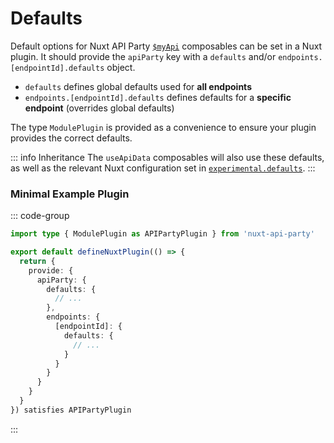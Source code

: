 # Defaults

Default options for Nuxt API Party [`$myApi`](/api/dollarfetch-like) composables can be set in a Nuxt plugin. It should provide the `apiParty` key with a `defaults` and/or `endpoints.[endpointId].defaults` object.

- `defaults` defines global defaults used for **all endpoints**
- `endpoints.[endpointId].defaults` defines defaults for a **specific endpoint** (overrides global defaults)

The type `ModulePlugin` is provided as a convenience to ensure your plugin provides the correct defaults.

::: info Inheritance
The `useApiData` composables will also use these defaults, as well as the relevant Nuxt configuration set in [`experimental.defaults`](https://nuxt.com/docs/4.x/guide/going-further/experimental-features#defaults).
:::

### Minimal Example Plugin

::: code-group
```ts {7-9,12-14} [plugins/api-party-defaults.ts]
import type { ModulePlugin as APIPartyPlugin } from 'nuxt-api-party'

export default defineNuxtPlugin(() => {
  return {
    provide: {
      apiParty: {
        defaults: {
          // ...
        },
        endpoints: {
          [endpointId]: {
            defaults: {
              // ...
            }
          }
        }
      }
    }
  }
}) satisfies APIPartyPlugin
```
:::
